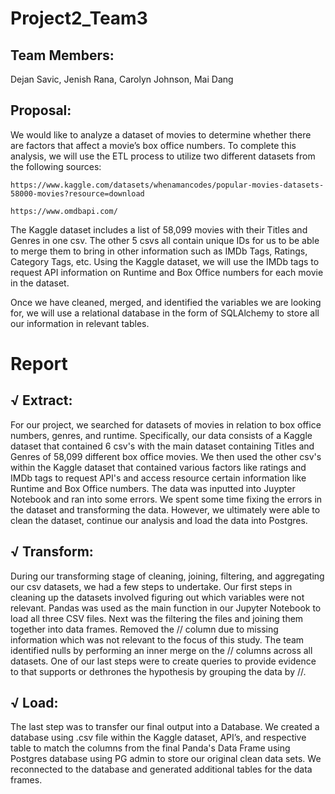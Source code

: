 # Project2_Team3
## Team Members: 
Dejan Savic, Jenish Rana, Carolyn Johnson, Mai Dang 

## Proposal:

We would like to analyze a dataset of movies to determine whether there are factors that affect a movie’s box office numbers. To complete this analysis, we will use the ETL process to utilize two different datasets from the following sources:</br>

    https://www.kaggle.com/datasets/whenamancodes/popular-movies-datasets-58000-movies?resource=download

    https://www.omdbapi.com/

The Kaggle dataset includes a list of 58,099 movies with their Titles and Genres in one csv. The other 5 csvs all contain unique IDs for us to be able to merge them to bring in other information such as IMDb Tags, Ratings, Category Tags, etc. Using the Kaggle dataset, we will use the IMDb tags to request API information on Runtime and Box Office numbers for each movie in the dataset.

Once we have cleaned, merged, and identified the variables we are looking for, we will use a relational database in the form of SQLAlchemy to store all our information in relevant tables.

# Report

## √ Extract: 
   For our project, we searched for datasets of movies in relation to box office numbers, genres, and runtime. Specifically, our data consists of a Kaggle  dataset that contained 6 csv's with the main dataset containing Titles and Genres of 58,099 different box office movies. We then used the other csv's within the Kaggle dataset that contained various factors like ratings and IMDb tags to request API's and access resource certain information like Runtime and Box Office numbers. The data was inputted into Juypter Notebook and ran into some errors. We spent some time fixing the errors in the dataset and transforming the data. However, we ultimately were able to clean the dataset, continue our analysis and load the data into Postgres.

## √ Transform: 
  During our transforming stage of cleaning, joining, filtering, and aggregating our csv datasets, we had a few steps to undertake. Our first steps in cleaning up the datasets involved figuring out which variables were not relevant. Pandas was used as the main function in our Jupyter Notebook to load all three CSV files. Next was the filtering the files and joining them together into data frames. Removed the // column due to missing information which was not relevant to the focus of this study. The team identified nulls by performing an inner merge on the // columns across all datasets. One of our last steps were to create queries to provide evidence to that supports or dethrones the hypothesis by grouping the data by //. 
    
## √ Load: 
 The last step was to transfer our final output into a Database. We created a database using .csv file within the Kaggle dataset, API’s, and respective table to match the columns from the final Panda's Data Frame using Postgres database using PG admin to store our original clean data sets. We reconnected to the database and generated additional tables for the data frames.

 
